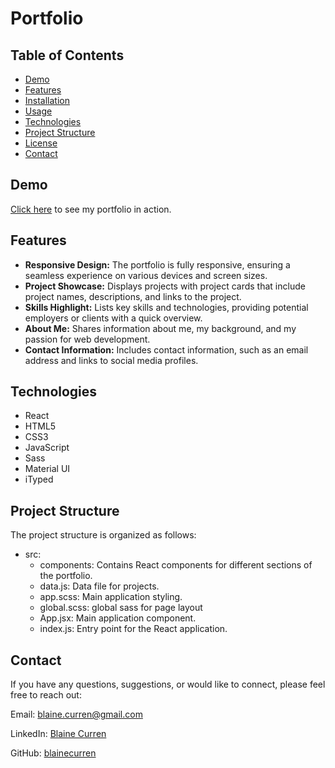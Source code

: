 # Portfolio

## Table of Contents

- [Demo](#demo)
- [Features](#features)
- [Installation](#installation)
- [Usage](#usage)
- [Technologies](#technologies)
- [Project Structure](#project-structure)
- [License](#license)
- [Contact](#contact)

## Demo

[Click here](https://beamish-pastelito-94935e.netlify.app/) to see my portfolio in action.

## Features

- **Responsive Design:** The portfolio is fully responsive, ensuring a seamless experience on various devices and screen sizes.
- **Project Showcase:** Displays projects with project cards that include project names, descriptions, and links to the project.
- **Skills Highlight:** Lists key skills and technologies, providing potential employers or clients with a quick overview.
- **About Me:** Shares information about me, my background, and my passion for web development.
- **Contact Information:** Includes contact information, such as an email address and links to social media profiles.

## Technologies

- React
- HTML5
- CSS3
- JavaScript
- Sass
- Material UI
- iTyped

## Project Structure

The project structure is organized as follows:

- src:
   - components: Contains React components for different sections of the portfolio.
   - data.js: Data file for projects.
   - app.scss: Main application styling.
   - global.scss: global sass for page layout
   - App.jsx: Main application component.
   - index.js: Entry point for the React application.

## Contact

If you have any questions, suggestions, or would like to connect, please feel free to reach out:

Email: blaine.curren@gmail.com

LinkedIn: [Blaine Curren](https://www.linkedin.com/in/blaine-curren-27657690)

GitHub: [blainecurren](https://github.com/blainecurren)
